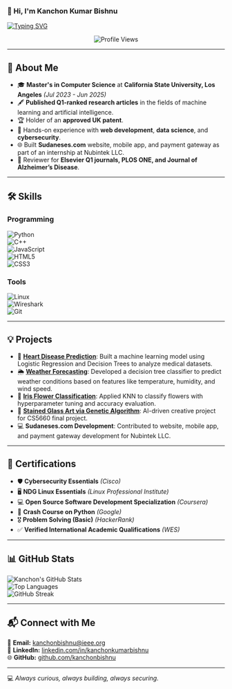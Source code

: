 ### 👋 Hi, I'm **Kanchon Kumar Bishnu**  

[![Typing SVG](https://readme-typing-svg.demolab.com?font=Fira+Code&size=24&pause=1000&color=FF5733&center=true&vCenter=true&width=700&lines=Software+Engineer+💻;Researcher+🎓;Cybersecurity+Enthusiast+🔒;Always+curious%2C+always+building%2C+always+securing+✨)](https://git.io/typing-svg)  

<p align="center">
  <img src="https://komarev.com/ghpvc/?username=kanchonbishnu&label=Profile+Views&color=blue&style=flat" alt="Profile Views" />
</p>  

---

## 🌟 About Me  
- 🎓 **Master's in Computer Science** at **California State University, Los Angeles** *(Jul 2023 - Jun 2025)*  
- 🖋️ **Published Q1-ranked research articles** in the fields of machine learning and artificial intelligence.  
- 🏆 Holder of an **approved UK patent**.  
- 🔬 Hands-on experience with **web development**, **data science**, and **cybersecurity**.  
- 🌐 Built **Sudaneses.com** website, mobile app, and payment gateway as part of an internship at Nubintek LLC.  
- 🔎 Reviewer for **Elsevier Q1 journals, PLOS ONE, and Journal of Alzheimer’s Disease**.  

---

## 🛠️ Skills  

### Programming  
![Python](https://img.shields.io/badge/-Python-333?style=flat&logo=python&logoColor=yellow)  
![C++](https://img.shields.io/badge/-C++-00599C?style=flat&logo=cplusplus&logoColor=white)  
![JavaScript](https://img.shields.io/badge/-JavaScript-F7DF1E?style=flat&logo=javascript&logoColor=black)  
![HTML5](https://img.shields.io/badge/-HTML5-E34F26?style=flat&logo=html5&logoColor=white)  
![CSS3](https://img.shields.io/badge/-CSS3-1572B6?style=flat&logo=css3&logoColor=white)  

### Tools  
![Linux](https://img.shields.io/badge/-Linux-FCC624?style=flat&logo=linux&logoColor=black)  
![Wireshark](https://img.shields.io/badge/-Wireshark-1679A7?style=flat&logo=wireshark&logoColor=white)  
![Git](https://img.shields.io/badge/-Git-F05032?style=flat&logo=git&logoColor=white)  

---

## 💡 Projects  

- 🚀 **[Heart Disease Prediction](https://github.com/kanchonbishnu/heart-disease-prediction)**: Built a machine learning model using Logistic Regression and Decision Trees to analyze medical datasets.  
- 🌦️ **[Weather Forecasting](https://github.com/kanchonbishnu/weather-forecasting)**: Developed a decision tree classifier to predict weather conditions based on features like temperature, humidity, and wind speed.  
- 🌸 **[Iris Flower Classification](https://github.com/kanchonbishnu/iris-knn)**: Applied KNN to classify flowers with hyperparameter tuning and accuracy evaluation.  
- 🧠 **[Stained Glass Art via Genetic Algorithm](https://github.com/kanchonbishnu/stained-glass-art)**: AI-driven creative project for CS5660 final project.  
- 💻 **Sudaneses.com Development**: Contributed to website, mobile app, and payment gateway development for Nubintek LLC.  

---

## 📃 Certifications  

- 🛡️ **Cybersecurity Essentials** *(Cisco)*  
- 🖥️ **NDG Linux Essentials** *(Linux Professional Institute)*  
- 💻 **Open Source Software Development Specialization** *(Coursera)*  
- 🔗 **Crash Course on Python** *(Google)*  
- 🎖️ **Problem Solving (Basic)** *(HackerRank)*  
- ✅ **Verified International Academic Qualifications** *(WES)*  

---

## 📊 GitHub Stats  

![Kanchon's GitHub Stats](https://github-readme-stats.vercel.app/api?username=kanchonbishnu&show_icons=true&theme=radical&hide_title=true)  
![Top Languages](https://github-readme-stats.vercel.app/api/top-langs/?username=kanchonbishnu&layout=compact&theme=radical)  
![GitHub Streak](https://github-readme-streak-stats.herokuapp.com/?user=kanchonbishnu&theme=radical)  

---

## 📬 Connect with Me  

📧 **Email:** [kanchonbishnu@ieee.org](mailto:kanchonbishnu@ieee.org)  
💼 **LinkedIn:** [linkedin.com/in/kanchonkumarbishnu](https://www.linkedin.com/in/kanchonkumarbishnu)  
🌐 **GitHub:** [github.com/kanchonbishnu](https://github.com/kanchonbishnu)  

---

💻 *Always curious, always building, always securing.*  

